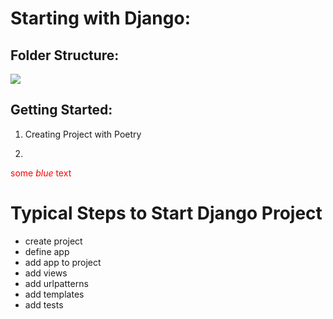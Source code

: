 # Starting with Django:

## Folder Structure:
![](https://studygyaan.com/wp-content/uploads/2019/07/Best-Practice-to-Structure-Django-Project-Directories-and-Files.png)


## Getting Started:
1. Creating Project with Poetry



1. 
<span style="color:red">some *blue* text</span>
# Typical Steps to Start Django Project
- create project
- define app
- add app to project
- add views
- add urlpatterns
- add templates
- add tests



